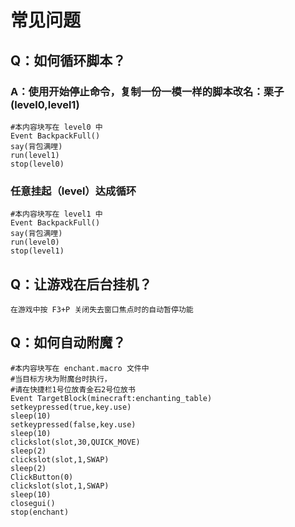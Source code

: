 # 常见问题

## Q：如何循环脚本？

### A：使用开始停止命令，复制一份一模一样的脚本改名：栗子(level0,level1)

```
#本内容块写在 level0 中
Event BackpackFull()
say(背包满哩)
run(level1)
stop(level0)
```
### 任意挂起（level）达成循环
```
#本内容块写在 level1 中
Event BackpackFull()
say(背包满哩)
run(level0)
stop(level1)
```

## Q：让游戏在后台挂机？

```
在游戏中按 F3+P 关闭失去窗口焦点时的自动暂停功能
```

## Q：如何自动附魔？

```
#本内容块写在 enchant.macro 文件中
#当目标方块为附魔台时执行，
#请在快捷栏1号位放青金石2号位放书
Event TargetBlock(minecraft:enchanting_table)
setkeypressed(true,key.use)
sleep(10)
setkeypressed(false,key.use)
sleep(10)
clickslot(slot,30,QUICK_MOVE)
sleep(2)
clickslot(slot,1,SWAP)
sleep(2)
ClickButton(0)
clickslot(slot,1,SWAP)
sleep(10)
closegui()
stop(enchant)
```
